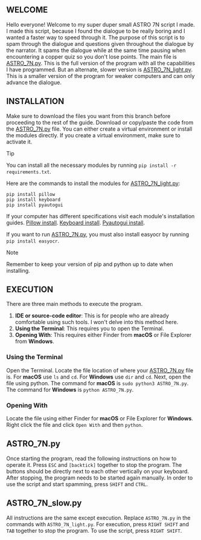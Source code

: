 ## WELCOME
Hello everyone! Welcome to my super duper small ASTRO 7N script I made. 
I made this script, because I found the dialogue to be really boring and I wanted a faster way to speed through it. 
The purpose of this script is to spam through the dialogue and questions given throughout the dialogue by the narrator. 
It spams the dialogue while at the same time pausing when encountering a copper quiz so you don't lose points. 
The main file is [ASTRO_7N.py](ASTRO_7N.py). This is the full version of the program with all the capabilities I have programmed. 
But an alternate, slower version is [ASTRO_7N_light.py](https://github.com/Pencil-World/ASTRO-7N/blob/main/ASTRO_7N_light.py). This is a smaller version of the program for weaker computers and can only advance the dialogue. 

## INSTALLATION
Make sure to download the files you want from this branch before proceeding to the rest of the guide. 
Download or copy/paste the code from the [ASTRO_7N.py](ASTRO_7N.py) file. 
You can either create a virtual environment or install the modules directly. 
If you create a virtual environment, make sure to activate it. 
>[!Tip]
>You can install all the necessary modules by running `pip install -r requirements.txt`.

Here are the commands to install the modules for [ASTRO_7N_light.py](https://github.com/Pencil-World/ASTRO-7N/blob/main/ASTRO_7N_light.py):
```
pip install pillow
pip install keyboard
pip install pyautogui
```
If your computer has different specifications visit each module's installation guides. [Pillow install](https://pillow.readthedocs.io/en/stable/installation.html). [Keyboard install](https://pypi.org/project/keyboard/). [Pyautogui install](https://pyautogui.readthedocs.io/en/latest/install.html). 

If you want to run [ASTRO_7N.py](ASTRO_7N.py), you must also install easyocr by running `pip install easyocr`.
>[!Note]
>Remember to keep your version of pip and python up to date when installing.

## EXECUTION
There are three main methods to execute the program. 
1. **IDE or source-code editor**: This is for people who are already comfortable using such tools. I won't delve into this method here. 
2. **Using the Terminal**: This requires you to open the Terminal. 
3. **Opening With**: This requires either Finder from **macOS** or File Explorer from **Windows**. 
### Using the Terminal
Open the Terminal. 
Locate the file location of where your [ASTRO_7N.py](ASTRO_7N.py) file is. For **macOS** use `ls` and `cd`. For **Windows** use `dir` and `cd`. Next, open the file using python. The command for **macOS** is `sudo python3 ASTRO_7N.py`. The command for **Windows** is `python ASTRO_7N.py`.
### Opening With
Locate the file using either Finder for **macOS** or File Explorer for **Windows**. Right click the file and click `Open With` and then `python`. 

## ASTRO_7N.py
Once starting the program, read the following instructions on how to operate it. 
Press `ESC` and `[backtick]` together to stop the program.
The buttons should be directly next to each other vertically on your keyboard. 
After stopping, the program needs to be started again manually. 
In order to use the script and start spamming, press `SHIFT` and `CTRL`.

## ASTRO_7N_slow.py
All instructions are the same except execution. Replace `ASTRO_7N.py` in the commands with `ASTRO_7N_light.py`. For execution, press `RIGHT SHIFT` and `TAB` together to stop the program. To use the script, press `RIGHT SHIFT`. 
